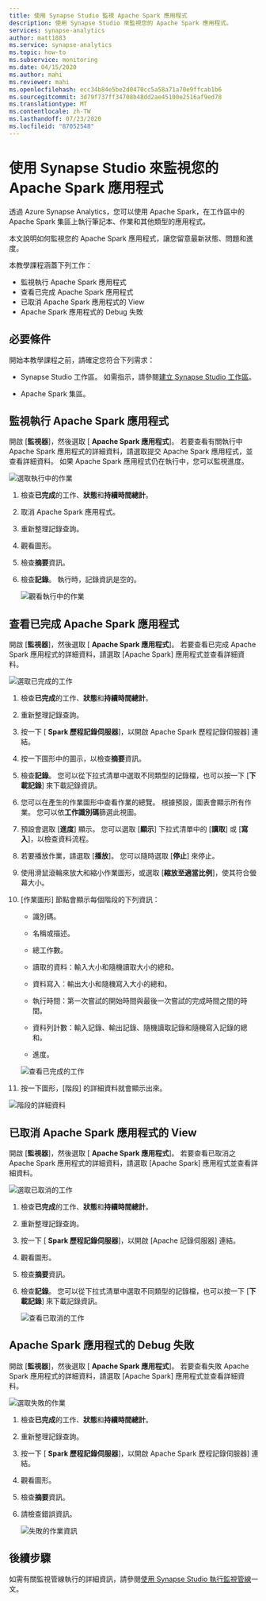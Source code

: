 ```yaml
---
title: 使用 Synapse Studio 監視 Apache Spark 應用程式
description: 使用 Synapse Studio 來監視您的 Apache Spark 應用程式。
services: synapse-analytics
author: matt1883
ms.service: synapse-analytics
ms.topic: how-to
ms.subservice: monitoring
ms.date: 04/15/2020
ms.author: mahi
ms.reviewer: mahi
ms.openlocfilehash: ecc34b84e5be2d0470cc5a58a71a70e9ffcab1b6
ms.sourcegitcommit: 3d79f737ff34708b48dd2ae45100e2516af9ed78
ms.translationtype: MT
ms.contentlocale: zh-TW
ms.lasthandoff: 07/23/2020
ms.locfileid: "87052548"
---
```

# <a name="use-synapse-studio-to-monitor-your-apache-spark-applications"></a>使用 Synapse Studio 來監視您的 Apache Spark 應用程式

透過 Azure Synapse Analytics，您可以使用 Apache Spark，在工作區中的 Apache Spark 集區上執行筆記本、作業和其他類型的應用程式。

本文說明如何監視您的 Apache Spark 應用程式，讓您留意最新狀態、問題和進度。

本教學課程涵蓋下列工作：

* 監視執行 Apache Spark 應用程式
* 查看已完成 Apache Spark 應用程式
* 已取消 Apache Spark 應用程式的 View
* Apache Spark 應用程式的 Debug 失敗

## <a name="prerequisites"></a>必要條件

開始本教學課程之前，請確定您符合下列需求：

- Synapse Studio 工作區。 如需指示，請參閱[建立 Synapse Studio 工作區](https://docs.microsoft.com/azure/machine-learning/how-to-manage-workspace#create-a-workspace)。

- Apache Spark 集區。

## <a name="monitor-running-apache-spark-application"></a>監視執行 Apache Spark 應用程式

開啟 [**監視器**]，然後選取 [ **Apache Spark 應用程式**]。 若要查看有關執行中 Apache Spark 應用程式的詳細資料，請選取提交 Apache Spark 應用程式，並查看詳細資料。 如果 Apache Spark 應用程式仍在執行中，您可以監視進度。

  ![選取執行中的作業](./media/how-to-monitor-spark-applications/select-running-job.png)

1. 檢查**已完成**的工作、**狀態**和**持續時間總計**。

2. 取消 Apache Spark 應用程式。

3. 重新整理記錄查詢。

4. 觀看圖形。

5. 檢查**摘要**資訊。

6. 檢查**記錄**。 執行時，記錄資訊是空的。

    ![觀看執行中的作業](./media/how-to-monitor-spark-applications/view-running-job.png)

## <a name="view-completed-apache-spark-application"></a>查看已完成 Apache Spark 應用程式

開啟 [**監視器**]，然後選取 [ **Apache Spark 應用程式**]。 若要查看已完成 Apache Spark 應用程式的詳細資料，請選取 [Apache Spark] 應用程式並查看詳細資料。

  ![選取已完成的工作](./media/how-to-monitor-spark-applications/select-completed-job.png)

1. 檢查**已完成**的工作、**狀態**和**持續時間總計**。

2. 重新整理記錄查詢。

3. 按一下 [ **Spark 歷程記錄伺服器**]，以開啟 Apache Spark 歷程記錄伺服器] 連結。

4. 按一下圖形中的圖示，以檢查**摘要**資訊。

5. 檢查**記錄**。 您可以從下拉式清單中選取不同類型的記錄檔，也可以按一下 [**下載記錄**] 來下載記錄資訊。

6. 您可以在產生的作業圖形中查看作業的總覽。 根據預設，圖表會顯示所有作業。 您可以依**工作識別碼**篩選此視圖。

7. 預設會選取 [**進度**] 顯示。 您可以選取 [**顯示**] 下拉式清單中的 [**讀取**] 或 [**寫入**]，以檢查資料流程。

8. 若要播放作業，請選取 [**播放**]。 您可以隨時選取 [**停止**] 來停止。

9. 使用滑鼠滾輪來放大和縮小作業圖形，或選取 [**縮放至適當比例**]，使其符合螢幕大小。

10. [作業圖形] 節點會顯示每個階段的下列資訊：

    * 識別碼。

    * 名稱或描述。

    * 總工作數。

    * 讀取的資料：輸入大小和隨機讀取大小的總和。

    * 資料寫入：輸出大小和隨機寫入大小的總和。

    * 執行時間：第一次嘗試的開始時間與最後一次嘗試的完成時間之間的時間。

    * 資料列計數：輸入記錄、輸出記錄、隨機讀取記錄和隨機寫入記錄的總和。

    * 進度。

     ![查看已完成的工作](./media/how-to-monitor-spark-applications/view-completed-job.png)
    
11. 按一下圖形，[階段] 的詳細資料就會顯示出來。

   ![階段的詳細資料](./media/how-to-monitor-spark-applications/details-for-stage.png)

## <a name="view-canceled-apache-spark-application"></a>已取消 Apache Spark 應用程式的 View

開啟 [**監視器**]，然後選取 [ **Apache Spark 應用程式**]。 若要查看已取消之 Apache Spark 應用程式的詳細資料，請選取 [Apache Spark] 應用程式並查看詳細資料。

 ![選取已取消的工作](./media/how-to-monitor-spark-applications/select-cancelled-job.png) 

1. 檢查**已完成**的工作、**狀態**和**持續時間總計**。

2. 重新整理記錄查詢。

3. 按一下 [ **Spark 歷程記錄伺服器**]，以開啟 [Apache 記錄伺服器] 連結。

4. 觀看圖形。

5. 檢查**摘要**資訊。

6. 檢查**記錄**。 您可以從下拉式清單中選取不同類型的記錄檔，也可以按一下 [**下載記錄**] 來下載記錄資訊。

   ![查看已取消的工作](./media/how-to-monitor-spark-applications/view-cancelled-job.png)

## <a name="debug-failed-apache-spark-application"></a>Apache Spark 應用程式的 Debug 失敗

開啟 [**監視器**]，然後選取 [ **Apache Spark 應用程式**]。 若要查看失敗 Apache Spark 應用程式的詳細資料，請選取 [Apache Spark] 應用程式並查看詳細資料。

![選取失敗的作業](./media/how-to-monitor-spark-applications/select-failed-job.png)

1. 檢查**已完成**的工作、**狀態**和**持續時間總計**。

2. 重新整理記錄查詢。

3. 按一下 [ **Spark 歷程記錄伺服器**]，以開啟 Apache Spark 歷程記錄伺服器] 連結。

4. 觀看圖形。

5. 檢查**摘要**資訊。

6. 請檢查錯誤資訊。

   ![失敗的作業資訊](./media/how-to-monitor-spark-applications/failed-job-info.png)

## <a name="next-steps"></a>後續步驟

如需有關監視管線執行的詳細資訊，請參閱[使用 Synapse Studio 執行監視管線](how-to-monitor-pipeline-runs.md)一文。  
